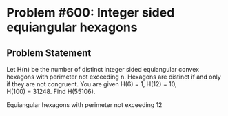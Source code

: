 # Problem #600: Integer sided equiangular hexagons 

## Problem Statement 

Let H(n) be the number of distinct integer sided equiangular convex hexagons with perimeter not exceeding n.
Hexagons are distinct if and only if they are not congruent.
You are given H(6) = 1, H(12) = 10, H(100) = 31248.
Find H(55106).

Equiangular hexagons with perimeter not exceeding 12

